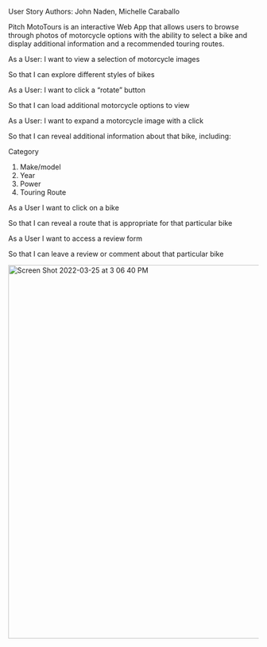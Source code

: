 User Story
  Authors: John Naden, Michelle Caraballo

Pitch
  MotoTours is an interactive Web App that allows users to browse through photos of motorcycle options with the ability to select a bike    and display additional information and a recommended touring routes. 


As a User:
  I want to view a selection of motorcycle images
  
  So that I can explore different styles of bikes


As a User:
  I want to click a “rotate” button
  
  So that I can load additional motorcycle options to view


As a User:
  I want to expand a motorcycle image with a click
  
  So that I can reveal additional information about that bike, including:
  
Category
  1. Make/model
  2. Year
  3. Power
  4. Touring Route 


As a User
  I want to click on a bike
  
  So that I can reveal a route that is appropriate for that particular bike


As a User
  I want to access a review form
  
  So that I can leave a review or comment about that particular bike



<img width="752" alt="Screen Shot 2022-03-25 at 3 06 40 PM" src="https://user-images.githubusercontent.com/98852513/160433702-f9723d48-86eb-43da-90b4-635cec3ad42a.png">

